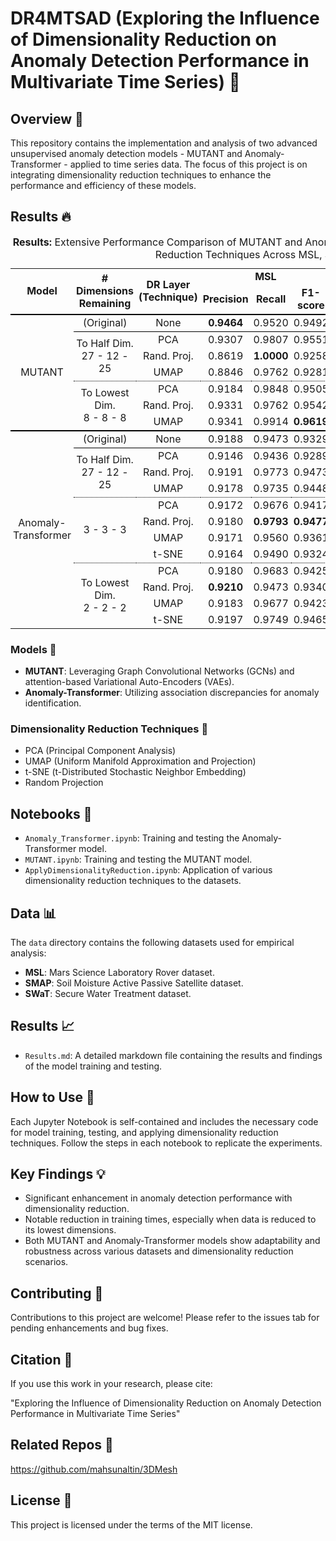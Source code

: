 # DR4MTSAD (Exploring the Influence of Dimensionality Reduction on Anomaly Detection Performance in Multivariate Time Series) 🚀

## Overview 👀
This repository contains the implementation and analysis of two advanced unsupervised anomaly detection models - MUTANT and Anomaly-Transformer - applied to time series data. The focus of this project is on integrating dimensionality reduction techniques to enhance the performance and efficiency of these models.


## Results 🔥

<table style="border-collapse: collapse; border: none; border-spacing: 0px;">
	<caption>
		<b>Results:</b> Extensive Performance Comparison of MUTANT and Anomaly-Transformer Models Under Various Dimensionality Reduction Techniques Across MSL, SMAP and SWaT Datasets
	</caption>
	<tr>
		<td rowspan="2" style="border-bottom: 2px double black; text-align: center; padding-right: 3pt; padding-left: 3pt;">
			<b>Model</b>
		</td>
		<td rowspan="2" style="border-bottom: 2px double black; text-align: center; padding-right: 3pt; padding-left: 3pt;">
			<b># Dimensions</b>
			<br>
			<b>Remaining</b>
		</td>
		<td rowspan="2" style="border-bottom: 2px double black; text-align: center; padding-right: 3pt; padding-left: 3pt;">
			<b>DR Layer</b>
			<br>
			<b>(Technique)</b>
		</td>
		<td colspan="3" style="border-bottom: 0px solid rgb(0, 0, 0); text-align: center; padding-right: 3pt; padding-left: 3pt;">
			<b>MSL</b>
		</td>
		<td colspan="3" style="border-bottom: 0px solid rgb(0, 0, 0); text-align: center; padding-right: 3pt; padding-left: 3pt;">
			<b>SMAP</b>
		</td>
		<td colspan="3" style="border-bottom: 0px solid rgb(0, 0, 0); text-align: center; padding-right: 3pt; padding-left: 3pt;">
			<b>SWaT</b>
		</td>
	</tr>
	<tr>
		<td style="border-bottom: 2px double black; text-align: center; padding-right: 3pt; padding-left: 3pt;">
			<b>Precision</b>
		</td>
		<td style="border-bottom: 2px double black; text-align: center; padding-right: 3pt; padding-left: 3pt;">
			<b>Recall</b>
		</td>
		<td style="border-bottom: 2px double black; text-align: center; padding-right: 3pt; padding-left: 3pt;">
			<b>F1-score</b>
		</td>
		<td style="border-bottom: 2px double black; text-align: center; padding-right: 3pt; padding-left: 3pt;">
			<b>Precision</b>
		</td>
		<td style="border-bottom: 2px double black; text-align: center; padding-right: 3pt; padding-left: 3pt;">
			<b>Recall</b>
		</td>
		<td style="border-bottom: 2px double black; text-align: center; padding-right: 3pt; padding-left: 3pt;">
			<b>F1-score</b>
		</td>
		<td style="border-bottom: 2px double black; text-align: center; padding-right: 3pt; padding-left: 3pt;">
			<b>Precision</b>
		</td>
		<td style="border-bottom: 2px double black; text-align: center; padding-right: 3pt; padding-left: 3pt;">
			<b>Recall</b>
		</td>
		<td style="border-bottom: 2px double black; text-align: center; padding-right: 3pt; padding-left: 3pt;">
			<b>F1-score</b>
		</td>
	</tr>
	<tr>
		<td rowspan="7" style="border-bottom: 2px double black; text-align: center; padding-right: 3pt; padding-left: 3pt;">
			MUTANT
		</td>
		<td style="border-bottom: 1px solid black; text-align: center; padding-right: 3pt; padding-left: 3pt;">
			(Original)
		</td>
		<td style="border-bottom: 1px solid black; text-align: center; padding-right: 3pt; padding-left: 3pt;">
			None
		</td>
		<td style="border-bottom: 1px solid black; text-align: center; padding-right: 3pt; padding-left: 3pt;">
			<b>0.9464</b>
		</td>
		<td style="border-bottom: 1px solid black; text-align: center; padding-right: 3pt; padding-left: 3pt;">
			0.9520
		</td>
		<td style="border-bottom: 1px solid black; text-align: center; padding-right: 3pt; padding-left: 3pt;">
			0.9492
		</td>
		<td style="border-bottom: 1px solid black; text-align: center; padding-right: 3pt; padding-left: 3pt;">
			0.9658
		</td>
		<td style="border-bottom: 1px solid black; text-align: center; padding-right: 3pt; padding-left: 3pt;">
			0.9787
		</td>
		<td style="border-bottom: 1px solid black; text-align: center; padding-right: 3pt; padding-left: 3pt;">
			0.9722
		</td>
		<td style="border-bottom: 1px solid black; text-align: center; padding-right: 3pt; padding-left: 3pt;">
			0.9805
		</td>
		<td style="border-bottom: 1px solid black; text-align: center; padding-right: 3pt; padding-left: 3pt;">
			0.9881
		</td>
		<td style="border-bottom: 1px solid black; text-align: center; padding-right: 3pt; padding-left: 3pt;">
			0.9842
		</td>
	</tr>
	<tr>
		<td rowspan="3" style="border-bottom: 1px dotted black; text-align: center; padding-right: 3pt; padding-left: 3pt;">
			To Half Dim.
			<br>
			27 - 12 - 25
		</td>
		<td style="text-align: center; padding-right: 3pt; padding-left: 3pt;">
			PCA
		</td>
		<td style="text-align: center; padding-right: 3pt; padding-left: 3pt;">
			0.9307
		</td>
		<td style="text-align: center; padding-right: 3pt; padding-left: 3pt;">
			0.9807
		</td>
		<td style="text-align: center; padding-right: 3pt; padding-left: 3pt;">
			0.9551
		</td>
		<td style="text-align: center; padding-right: 3pt; padding-left: 3pt;">
			0.9725
		</td>
		<td style="text-align: center; padding-right: 3pt; padding-left: 3pt;">
			0.9630
		</td>
		<td style="text-align: center; padding-right: 3pt; padding-left: 3pt;">
			0.9678
		</td>
		<td style="text-align: center; padding-right: 3pt; padding-left: 3pt;">
			0.9729
		</td>
		<td style="text-align: center; padding-right: 3pt; padding-left: 3pt;">
			<b>1.0000</b>
		</td>
		<td style="text-align: center; padding-right: 3pt; padding-left: 3pt;">
			<b>0.9863</b>
		</td>
	</tr>
	<tr>
		<td style="text-align: center; padding-right: 3pt; padding-left: 3pt;">
			Rand. Proj.
		</td>
		<td style="text-align: center; padding-right: 3pt; padding-left: 3pt;">
			0.8619
		</td>
		<td style="text-align: center; padding-right: 3pt; padding-left: 3pt;">
			<b>1.0000</b>
		</td>
		<td style="text-align: center; padding-right: 3pt; padding-left: 3pt;">
			0.9258
		</td>
		<td style="text-align: center; padding-right: 3pt; padding-left: 3pt;">
			0.9703
		</td>
		<td style="text-align: center; padding-right: 3pt; padding-left: 3pt;">
			0.9782
		</td>
		<td style="text-align: center; padding-right: 3pt; padding-left: 3pt;">
			0.9742
		</td>
		<td style="text-align: center; padding-right: 3pt; padding-left: 3pt;">
			0.9782
		</td>
		<td style="text-align: center; padding-right: 3pt; padding-left: 3pt;">
			0.9882
		</td>
		<td style="text-align: center; padding-right: 3pt; padding-left: 3pt;">
			0.9832
		</td>
	</tr>
	<tr>
		<td style="border-bottom: 1px dotted black; text-align: center; padding-right: 3pt; padding-left: 3pt;">
			UMAP
		</td>
		<td style="border-bottom: 1px dotted black; text-align: center; padding-right: 3pt; padding-left: 3pt;">
			0.8846
		</td>
		<td style="border-bottom: 1px dotted black; text-align: center; padding-right: 3pt; padding-left: 3pt;">
			0.9762
		</td>
		<td style="border-bottom: 1px dotted black; text-align: center; padding-right: 3pt; padding-left: 3pt;">
			0.9281
		</td>
		<td style="border-bottom: 1px dotted black; text-align: center; padding-right: 3pt; padding-left: 3pt;">
			0.9836
		</td>
		<td style="border-bottom: 1px dotted black; text-align: center; padding-right: 3pt; padding-left: 3pt;">
			0.9453
		</td>
		<td style="border-bottom: 1px dotted black; text-align: center; padding-right: 3pt; padding-left: 3pt;">
			0.9640
		</td>
		<td style="border-bottom: 1px dotted black; text-align: center; padding-right: 3pt; padding-left: 3pt;">
			0.9491
		</td>
		<td style="border-bottom: 1px dotted black; text-align: center; padding-right: 3pt; padding-left: 3pt;">
			0.9838
		</td>
		<td style="border-bottom: 1px dotted black; text-align: center; padding-right: 3pt; padding-left: 3pt;">
			0.9661
		</td>
	</tr>
	<tr>
		<td rowspan="3" style="border-bottom: 2px double black; text-align: center; padding-right: 3pt; padding-left: 3pt;">
			To Lowest Dim.
			<br>
			8 - 8 - 8
		</td>
		<td style="text-align: center; padding-right: 3pt; padding-left: 3pt;">
			PCA
		</td>
		<td style="text-align: center; padding-right: 3pt; padding-left: 3pt;">
			0.9184
		</td>
		<td style="text-align: center; padding-right: 3pt; padding-left: 3pt;">
			0.9848
		</td>
		<td style="text-align: center; padding-right: 3pt; padding-left: 3pt;">
			0.9505
		</td>
		<td style="text-align: center; padding-right: 3pt; padding-left: 3pt;">
			0.9882
		</td>
		<td style="text-align: center; padding-right: 3pt; padding-left: 3pt;">
			0.9659
		</td>
		<td style="text-align: center; padding-right: 3pt; padding-left: 3pt;">
			<b>0.9769</b>
		</td>
		<td style="text-align: center; padding-right: 3pt; padding-left: 3pt;">
			0.9632
		</td>
		<td style="text-align: center; padding-right: 3pt; padding-left: 3pt;">
			0.9866
		</td>
		<td style="text-align: center; padding-right: 3pt; padding-left: 3pt;">
			0.9748
		</td>
	</tr>
	<tr>
		<td style="text-align: center; padding-right: 3pt; padding-left: 3pt;">
			Rand. Proj.
		</td>
		<td style="text-align: center; padding-right: 3pt; padding-left: 3pt;">
			0.9331
		</td>
		<td style="text-align: center; padding-right: 3pt; padding-left: 3pt;">
			0.9762
		</td>
		<td style="text-align: center; padding-right: 3pt; padding-left: 3pt;">
			0.9542
		</td>
		<td style="text-align: center; padding-right: 3pt; padding-left: 3pt;">
			0.9550
		</td>
		<td style="text-align: center; padding-right: 3pt; padding-left: 3pt;">
			<b>0.9866</b>
		</td>
		<td style="text-align: center; padding-right: 3pt; padding-left: 3pt;">
			0.9706
		</td>
		<td style="text-align: center; padding-right: 3pt; padding-left: 3pt;">
			0.9728
		</td>
		<td style="text-align: center; padding-right: 3pt; padding-left: 3pt;">
			0.9856
		</td>
		<td style="text-align: center; padding-right: 3pt; padding-left: 3pt;">
			0.9792
		</td>
	</tr>
	<tr>
		<td style="border-bottom: 2px double black; text-align: center; padding-right: 3pt; padding-left: 3pt;">
			UMAP
		</td>
		<td style="border-bottom: 2px double black; text-align: center; padding-right: 3pt; padding-left: 3pt;">
			0.9341
		</td>
		<td style="border-bottom: 2px double black; text-align: center; padding-right: 3pt; padding-left: 3pt;">
			0.9914
		</td>
		<td style="border-bottom: 2px double black; text-align: center; padding-right: 3pt; padding-left: 3pt;">
			<b>0.9619</b>
		</td>
		<td style="border-bottom: 2px double black; text-align: center; padding-right: 3pt; padding-left: 3pt;">
			<b>0.9913</b>
		</td>
		<td style="border-bottom: 2px double black; text-align: center; padding-right: 3pt; padding-left: 3pt;">
			0.9399
		</td>
		<td style="border-bottom: 2px double black; text-align: center; padding-right: 3pt; padding-left: 3pt;">
			0.9649
		</td>
		<td style="border-bottom: 2px double black; text-align: center; padding-right: 3pt; padding-left: 3pt;">
			<b>0.9833</b>
		</td>
		<td style="border-bottom: 2px double black; text-align: center; padding-right: 3pt; padding-left: 3pt;">
			0.9788
		</td>
		<td style="border-bottom: 2px double black; text-align: center; padding-right: 3pt; padding-left: 3pt;">
			0.9810
		</td>
	</tr>
	<tr>
		<td rowspan="12" style="text-align: center; padding-right: 3pt; padding-left: 3pt;">
			Anomaly-Transformer
		</td>
		<td style="border-bottom: 1px solid black; text-align: center; padding-right: 3pt; padding-left: 3pt;">
			(Original)
		</td>
		<td style="border-bottom: 1px solid black; text-align: center; padding-right: 3pt; padding-left: 3pt;">
			None
		</td>
		<td style="border-bottom: 1px solid black; text-align: center; padding-right: 3pt; padding-left: 3pt;">
			0.9188
		</td>
		<td style="border-bottom: 1px solid black; text-align: center; padding-right: 3pt; padding-left: 3pt;">
			0.9473
		</td>
		<td style="border-bottom: 1px solid black; text-align: center; padding-right: 3pt; padding-left: 3pt;">
			0.9329
		</td>
		<td style="border-bottom: 1px solid black; text-align: center; padding-right: 3pt; padding-left: 3pt;">
			0.9381
		</td>
		<td style="border-bottom: 1px solid black; text-align: center; padding-right: 3pt; padding-left: 3pt;">
			0.9939
		</td>
		<td style="border-bottom: 1px solid black; text-align: center; padding-right: 3pt; padding-left: 3pt;">
			0.9652
		</td>
		<td style="border-bottom: 1px solid black; text-align: center; padding-right: 3pt; padding-left: 3pt;">
			0.8844
		</td>
		<td style="border-bottom: 1px solid black; text-align: center; padding-right: 3pt; padding-left: 3pt;">
			<b>1.0000</b>
		</td>
		<td style="border-bottom: 1px solid black; text-align: center; padding-right: 3pt; padding-left: 3pt;">
			0.9386
		</td>
	</tr>
	<tr>
		<td rowspan="3" style="border-bottom: 1px dotted black; text-align: center; padding-right: 3pt; padding-left: 3pt;">
			To Half Dim.
			<br>
			27 - 12 - 25
		</td>
		<td style="text-align: center; padding-right: 3pt; padding-left: 3pt;">
			PCA
		</td>
		<td style="text-align: center; padding-right: 3pt; padding-left: 3pt;">
			0.9146
		</td>
		<td style="text-align: center; padding-right: 3pt; padding-left: 3pt;">
			0.9436
		</td>
		<td style="text-align: center; padding-right: 3pt; padding-left: 3pt;">
			0.9289
		</td>
		<td style="text-align: center; padding-right: 3pt; padding-left: 3pt;">
			0.9111
		</td>
		<td style="text-align: center; padding-right: 3pt; padding-left: 3pt;">
			0.9916
		</td>
		<td style="text-align: center; padding-right: 3pt; padding-left: 3pt;">
			0.9497
		</td>
		<td style="text-align: center; padding-right: 3pt; padding-left: 3pt;">
			0.9223
		</td>
		<td style="text-align: center; padding-right: 3pt; padding-left: 3pt;">
			<b>1.0000</b>
		</td>
		<td style="text-align: center; padding-right: 3pt; padding-left: 3pt;">
			0.9596
		</td>
	</tr>
	<tr>
		<td style="text-align: center; padding-right: 3pt; padding-left: 3pt;">
			Rand. Proj.
		</td>
		<td style="text-align: center; padding-right: 3pt; padding-left: 3pt;">
			0.9191
		</td>
		<td style="text-align: center; padding-right: 3pt; padding-left: 3pt;">
			0.9773
		</td>
		<td style="text-align: center; padding-right: 3pt; padding-left: 3pt;">
			0.9473
		</td>
		<td style="text-align: center; padding-right: 3pt; padding-left: 3pt;">
			0.9160
		</td>
		<td style="text-align: center; padding-right: 3pt; padding-left: 3pt;">
			0.9950
		</td>
		<td style="text-align: center; padding-right: 3pt; padding-left: 3pt;">
			0.9539
		</td>
		<td style="text-align: center; padding-right: 3pt; padding-left: 3pt;">
			0.8889
		</td>
		<td style="text-align: center; padding-right: 3pt; padding-left: 3pt;">
			<b>1.0000</b>
		</td>
		<td style="text-align: center; padding-right: 3pt; padding-left: 3pt;">
			0.9412
		</td>
	</tr>
	<tr>
		<td style="border-bottom: 1px dotted black; text-align: center; padding-right: 3pt; padding-left: 3pt;">
			UMAP
		</td>
		<td style="border-bottom: 1px dotted black; text-align: center; padding-right: 3pt; padding-left: 3pt;">
			0.9178
		</td>
		<td style="border-bottom: 1px dotted black; text-align: center; padding-right: 3pt; padding-left: 3pt;">
			0.9735
		</td>
		<td style="border-bottom: 1px dotted black; text-align: center; padding-right: 3pt; padding-left: 3pt;">
			0.9448
		</td>
		<td style="border-bottom: 1px dotted black; text-align: center; padding-right: 3pt; padding-left: 3pt;">
			0.9264
		</td>
		<td style="border-bottom: 1px dotted black; text-align: center; padding-right: 3pt; padding-left: 3pt;">
			<b>0.9993</b>
		</td>
		<td style="border-bottom: 1px dotted black; text-align: center; padding-right: 3pt; padding-left: 3pt;">
			0.9615
		</td>
		<td style="border-bottom: 1px dotted black; text-align: center; padding-right: 3pt; padding-left: 3pt;">
			0.8482
		</td>
		<td style="border-bottom: 1px dotted black; text-align: center; padding-right: 3pt; padding-left: 3pt;">
			<b>1.0000</b>
		</td>
		<td style="border-bottom: 1px dotted black; text-align: center; padding-right: 3pt; padding-left: 3pt;">
			0.9179
		</td>
	</tr>
	<tr>
		<td rowspan="4" style="border-bottom: 1px dotted black; text-align: center; padding-right: 3pt; padding-left: 3pt;">
			3 - 3 - 3
		</td>
		<td style="text-align: center; padding-right: 3pt; padding-left: 3pt;">
			PCA
		</td>
		<td style="text-align: center; padding-right: 3pt; padding-left: 3pt;">
			0.9172
		</td>
		<td style="text-align: center; padding-right: 3pt; padding-left: 3pt;">
			0.9676
		</td>
		<td style="text-align: center; padding-right: 3pt; padding-left: 3pt;">
			0.9417
		</td>
		<td style="text-align: center; padding-right: 3pt; padding-left: 3pt;">
			0.9072
		</td>
		<td style="text-align: center; padding-right: 3pt; padding-left: 3pt;">
			0.9945
		</td>
		<td style="text-align: center; padding-right: 3pt; padding-left: 3pt;">
			0.9489
		</td>
		<td style="text-align: center; padding-right: 3pt; padding-left: 3pt;">
			0.9706
		</td>
		<td style="text-align: center; padding-right: 3pt; padding-left: 3pt;">
			0.9495
		</td>
		<td style="text-align: center; padding-right: 3pt; padding-left: 3pt;">
			<b>0.9600</b>
		</td>
	</tr>
	<tr>
		<td style="text-align: center; padding-right: 3pt; padding-left: 3pt;">
			Rand. Proj.
		</td>
		<td style="text-align: center; padding-right: 3pt; padding-left: 3pt;">
			0.9180
		</td>
		<td style="text-align: center; padding-right: 3pt; padding-left: 3pt;">
			<b>0.9793</b>
		</td>
		<td style="text-align: center; padding-right: 3pt; padding-left: 3pt;">
			<b>0.9477</b>
		</td>
		<td style="text-align: center; padding-right: 3pt; padding-left: 3pt;">
			0.9335
		</td>
		<td style="text-align: center; padding-right: 3pt; padding-left: 3pt;">
			0.9919
		</td>
		<td style="text-align: center; padding-right: 3pt; padding-left: 3pt;">
			0.9618
		</td>
		<td style="text-align: center; padding-right: 3pt; padding-left: 3pt;">
			<b>0.9891</b>
		</td>
		<td style="text-align: center; padding-right: 3pt; padding-left: 3pt;">
			0.8619
		</td>
		<td style="text-align: center; padding-right: 3pt; padding-left: 3pt;">
			0.9212
		</td>
	</tr>
	<tr>
		<td style="text-align: center; padding-right: 3pt; padding-left: 3pt;">
			UMAP
		</td>
		<td style="text-align: center; padding-right: 3pt; padding-left: 3pt;">
			0.9171
		</td>
		<td style="text-align: center; padding-right: 3pt; padding-left: 3pt;">
			0.9560
		</td>
		<td style="text-align: center; padding-right: 3pt; padding-left: 3pt;">
			0.9361
		</td>
		<td style="text-align: center; padding-right: 3pt; padding-left: 3pt;">
			0.9320
		</td>
		<td style="text-align: center; padding-right: 3pt; padding-left: 3pt;">
			0.9915
		</td>
		<td style="text-align: center; padding-right: 3pt; padding-left: 3pt;">
			0.9608
		</td>
		<td style="text-align: center; padding-right: 3pt; padding-left: 3pt;">
			0.9807
		</td>
		<td style="text-align: center; padding-right: 3pt; padding-left: 3pt;">
			0.9229
		</td>
		<td style="text-align: center; padding-right: 3pt; padding-left: 3pt;">
			0.9509
		</td>
	</tr>
	<tr>
		<td style="border-bottom: 1px dotted black; text-align: center; padding-right: 3pt; padding-left: 3pt;">
			t-SNE
		</td>
		<td style="border-bottom: 1px dotted black; text-align: center; padding-right: 3pt; padding-left: 3pt;">
			0.9164
		</td>
		<td style="border-bottom: 1px dotted black; text-align: center; padding-right: 3pt; padding-left: 3pt;">
			0.9490
		</td>
		<td style="border-bottom: 1px dotted black; text-align: center; padding-right: 3pt; padding-left: 3pt;">
			0.9324
		</td>
		<td style="border-bottom: 1px dotted black; text-align: center; padding-right: 3pt; padding-left: 3pt;">
			0.9310
		</td>
		<td style="border-bottom: 1px dotted black; text-align: center; padding-right: 3pt; padding-left: 3pt;">
			0.9962
		</td>
		<td style="border-bottom: 1px dotted black; text-align: center; padding-right: 3pt; padding-left: 3pt;">
			0.9625
		</td>
		<td style="border-bottom: 1px dotted black; text-align: center; padding-right: 3pt; padding-left: 3pt;">
			0.9843
		</td>
		<td style="border-bottom: 1px dotted black; text-align: center; padding-right: 3pt; padding-left: 3pt;">
			0.9082
		</td>
		<td style="border-bottom: 1px dotted black; text-align: center; padding-right: 3pt; padding-left: 3pt;">
			0.9447
		</td>
	</tr>
	<tr>
		<td rowspan="4" style="text-align: center; padding-right: 3pt; padding-left: 3pt;">
			To Lowest Dim.
			<br>
			2 - 2 - 2
		</td>
		<td style="text-align: center; padding-right: 3pt; padding-left: 3pt;">
			PCA
		</td>
		<td style="text-align: center; padding-right: 3pt; padding-left: 3pt;">
			0.9180
		</td>
		<td style="text-align: center; padding-right: 3pt; padding-left: 3pt;">
			0.9683
		</td>
		<td style="text-align: center; padding-right: 3pt; padding-left: 3pt;">
			0.9425
		</td>
		<td style="text-align: center; padding-right: 3pt; padding-left: 3pt;">
			0.9070
		</td>
		<td style="text-align: center; padding-right: 3pt; padding-left: 3pt;">
			0.9930
		</td>
		<td style="text-align: center; padding-right: 3pt; padding-left: 3pt;">
			0.9481
		</td>
		<td style="text-align: center; padding-right: 3pt; padding-left: 3pt;">
			0.9492
		</td>
		<td style="text-align: center; padding-right: 3pt; padding-left: 3pt;">
			0.9696
		</td>
		<td style="text-align: center; padding-right: 3pt; padding-left: 3pt;">
			0.9593
		</td>
	</tr>
	<tr>
		<td style="text-align: center; padding-right: 3pt; padding-left: 3pt;">
			Rand. Proj.
		</td>
		<td style="text-align: center; padding-right: 3pt; padding-left: 3pt;">
			<b>0.9210</b>
		</td>
		<td style="text-align: center; padding-right: 3pt; padding-left: 3pt;">
			0.9473
		</td>
		<td style="text-align: center; padding-right: 3pt; padding-left: 3pt;">
			0.9340
		</td>
		<td style="text-align: center; padding-right: 3pt; padding-left: 3pt;">
			<b>0.9429</b>
		</td>
		<td style="text-align: center; padding-right: 3pt; padding-left: 3pt;">
			0.9524
		</td>
		<td style="text-align: center; padding-right: 3pt; padding-left: 3pt;">
			0.9476
		</td>
		<td style="text-align: center; padding-right: 3pt; padding-left: 3pt;">
			0.9876
		</td>
		<td style="text-align: center; padding-right: 3pt; padding-left: 3pt;">
			0.8862
		</td>
		<td style="text-align: center; padding-right: 3pt; padding-left: 3pt;">
			0.9341
		</td>
	</tr>
	<tr>
		<td style="text-align: center; padding-right: 3pt; padding-left: 3pt;">
			UMAP
		</td>
		<td style="text-align: center; padding-right: 3pt; padding-left: 3pt;">
			0.9183
		</td>
		<td style="text-align: center; padding-right: 3pt; padding-left: 3pt;">
			0.9677
		</td>
		<td style="text-align: center; padding-right: 3pt; padding-left: 3pt;">
			0.9423
		</td>
		<td style="text-align: center; padding-right: 3pt; padding-left: 3pt;">
			0.9330
		</td>
		<td style="text-align: center; padding-right: 3pt; padding-left: 3pt;">
			0.9945
		</td>
		<td style="text-align: center; padding-right: 3pt; padding-left: 3pt;">
			0.9628
		</td>
		<td style="text-align: center; padding-right: 3pt; padding-left: 3pt;">
			0.9890
		</td>
		<td style="text-align: center; padding-right: 3pt; padding-left: 3pt;">
			0.8871
		</td>
		<td style="text-align: center; padding-right: 3pt; padding-left: 3pt;">
			0.9352
		</td>
	</tr>
	<tr>
		<td style="text-align: center; padding-right: 3pt; padding-left: 3pt;">
			t-SNE
		</td>
		<td style="text-align: center; padding-right: 3pt; padding-left: 3pt;">
			0.9197
		</td>
		<td style="text-align: center; padding-right: 3pt; padding-left: 3pt;">
			0.9749
		</td>
		<td style="text-align: center; padding-right: 3pt; padding-left: 3pt;">
			0.9465
		</td>
		<td style="text-align: center; padding-right: 3pt; padding-left: 3pt;">
			0.9353
		</td>
		<td style="text-align: center; padding-right: 3pt; padding-left: 3pt;">
			0.9977
		</td>
		<td style="text-align: center; padding-right: 3pt; padding-left: 3pt;">
			<b>0.9655</b>
		</td>
		<td style="text-align: center; padding-right: 3pt; padding-left: 3pt;">
			0.9854
		</td>
		<td style="text-align: center; padding-right: 3pt; padding-left: 3pt;">
			0.9237
		</td>
		<td style="text-align: center; padding-right: 3pt; padding-left: 3pt;">
			0.9536
		</td>
	</tr>
</table>


### Models 💾
- **MUTANT**: Leveraging Graph Convolutional Networks (GCNs) and attention-based Variational Auto-Encoders (VAEs).
- **Anomaly-Transformer**: Utilizing association discrepancies for anomaly identification.

### Dimensionality Reduction Techniques 🔄
- PCA (Principal Component Analysis)
- UMAP (Uniform Manifold Approximation and Projection)
- t-SNE (t-Distributed Stochastic Neighbor Embedding)
- Random Projection

## Notebooks 📓
- `Anomaly_Transformer.ipynb`: Training and testing the Anomaly-Transformer model.
- `MUTANT.ipynb`: Training and testing the MUTANT model.
- `ApplyDimensionalityReduction.ipynb`: Application of various dimensionality reduction techniques to the datasets.

## Data 📊
The `data` directory contains the following datasets used for empirical analysis:
- **MSL**: Mars Science Laboratory Rover dataset.
- **SMAP**: Soil Moisture Active Passive Satellite dataset.
- **SWaT**: Secure Water Treatment dataset.

## Results 📈
- `Results.md`: A detailed markdown file containing the results and findings of the model training and testing.

## How to Use 🔧
Each Jupyter Notebook is self-contained and includes the necessary code for model training, testing, and applying dimensionality reduction techniques. Follow the steps in each notebook to replicate the experiments.

## Key Findings 💡
- Significant enhancement in anomaly detection performance with dimensionality reduction.
- Notable reduction in training times, especially when data is reduced to its lowest dimensions.
- Both MUTANT and Anomaly-Transformer models show adaptability and robustness across various datasets and dimensionality reduction scenarios.

## Contributing 🤝
Contributions to this project are welcome! Please refer to the issues tab for pending enhancements and bug fixes.

## Citation 📖
If you use this work in your research, please cite:

"Exploring the Influence of Dimensionality Reduction on Anomaly Detection Performance in Multivariate Time Series"

## Related Repos 📂

https://github.com/mahsunaltin/3DMesh 

## License 📄
This project is licensed under the terms of the MIT license.